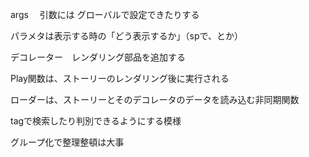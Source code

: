args　
引数には
グローバルで設定できたりする

パラメタは表示する時の「どう表示するか」（spで、とか）


デコレーター　レンダリング部品を追加する

Play関数は、ストーリーのレンダリング後に実行される

ローダーは、ストーリーとそのデコレータのデータを読み込む非同期関数

tagで検索したり判別できるようにする模様

グループ化で整理整頓は大事